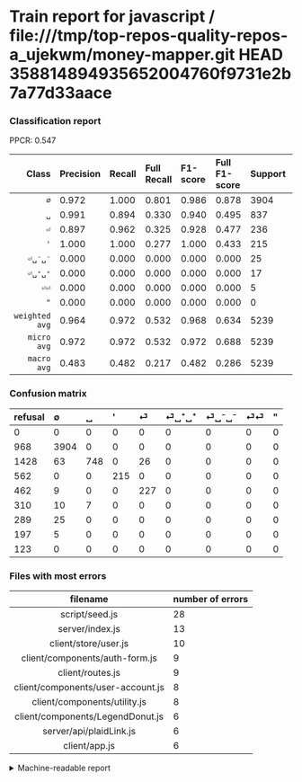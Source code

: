 # Train report for javascript / file:///tmp/top-repos-quality-repos-a_ujekwm/money-mapper.git HEAD 358814894935652004760f9731e2b7a77d33aace

### Classification report

PPCR: 0.547

| Class | Precision | Recall | Full Recall | F1-score | Full F1-score | Support | Full Support | PPCR |
|------:|:----------|:-------|:------------|:---------|:---------|:--------|:-------------|:-----|
| `∅` | 0.972| 1.000| 0.801| 0.986| 0.878| 3904| 4872| 0.801 |
| `␣` | 0.991| 0.894| 0.330| 0.940| 0.495| 837| 2265| 0.370 |
| `⏎` | 0.897| 0.962| 0.325| 0.928| 0.477| 236| 698| 0.338 |
| `'` | 1.000| 1.000| 0.277| 1.000| 0.433| 215| 777| 0.277 |
| `⏎␣⁻␣⁻` | 0.000| 0.000| 0.000| 0.000| 0.000| 25| 314| 0.080 |
| `⏎␣⁺␣⁺` | 0.000| 0.000| 0.000| 0.000| 0.000| 17| 327| 0.052 |
| `⏎⏎` | 0.000| 0.000| 0.000| 0.000| 0.000| 5| 202| 0.025 |
| `"` | 0.000| 0.000| 0.000| 0.000| 0.000| 0| 123| 0.000 |
| `weighted avg` | 0.964| 0.972| 0.532| 0.968| 0.634| 5239| 9578| 0.547 |
| `micro avg` | 0.972| 0.972| 0.532| 0.972| 0.688| 5239| 9578| 0.547 |
| `macro avg` | 0.483| 0.482| 0.217| 0.482| 0.286| 5239| 9578| 0.547 |

### Confusion matrix

|refusal|  ∅| ␣| '| ⏎| ⏎␣⁺␣⁺| ⏎␣⁻␣⁻| ⏎⏎| "| 
|:---|:---|:---|:---|:---|:---|:---|:---|:---|
|0 |0 |0 |0 |0 |0 |0 |0 |0 |
|968 |3904 |0 |0 |0 |0 |0 |0 |0 |
|1428 |63 |748 |0 |26 |0 |0 |0 |0 |
|562 |0 |0 |215 |0 |0 |0 |0 |0 |
|462 |9 |0 |0 |227 |0 |0 |0 |0 |
|310 |10 |7 |0 |0 |0 |0 |0 |0 |
|289 |25 |0 |0 |0 |0 |0 |0 |0 |
|197 |5 |0 |0 |0 |0 |0 |0 |0 |
|123 |0 |0 |0 |0 |0 |0 |0 |0 |

### Files with most errors

| filename | number of errors|
|:----:|:-----|
| script/seed.js | 28 |
| server/index.js | 13 |
| client/store/user.js | 10 |
| client/components/auth-form.js | 9 |
| client/routes.js | 9 |
| client/components/user-account.js | 8 |
| client/components/utility.js | 8 |
| client/components/LegendDonut.js | 6 |
| server/api/plaidLink.js | 6 |
| client/app.js | 6 |

<details>
    <summary>Machine-readable report</summary>
```json
{
  "cl_report": {"\"": {"f1-score": 0.0, "precision": 0.0, "recall": 0.0, "support": 0}, "\u0027": {"f1-score": 1.0, "precision": 1.0, "recall": 1.0, "support": 215}, "macro avg": {"f1-score": 0.4817478045242635, "precision": 0.48250915402338507, "recall": 0.48194153352368224, "support": 5239}, "micro avg": {"f1-score": 0.9723229623974041, "precision": 0.9723229623974041, "recall": 0.9723229623974041, "support": 5239}, "weighted avg": {"f1-score": 0.9676327432412584, "precision": 0.9641363383562811, "recall": 0.9723229623974041, "support": 5239}, "\u2205": {"f1-score": 0.9858585858585859, "precision": 0.9721115537848606, "recall": 1.0, "support": 3904}, "\u23ce": {"f1-score": 0.9284253578732107, "precision": 0.8972332015810277, "recall": 0.961864406779661, "support": 236}, "\u23ce\u23ce": {"f1-score": 0.0, "precision": 0.0, "recall": 0.0, "support": 5}, "\u23ce\u2423\u207a\u2423\u207a": {"f1-score": 0.0, "precision": 0.0, "recall": 0.0, "support": 17}, "\u23ce\u2423\u207b\u2423\u207b": {"f1-score": 0.0, "precision": 0.0, "recall": 0.0, "support": 25}, "\u2423": {"f1-score": 0.9396984924623116, "precision": 0.990728476821192, "recall": 0.8936678614097969, "support": 837}},
  "cl_report_full": {"\"": {"f1-score": 0.0, "precision": 0.0, "recall": 0.0, "support": 123}, "\u0027": {"f1-score": 0.43346774193548393, "precision": 1.0, "recall": 0.2767052767052767, "support": 777}, "macro avg": {"f1-score": 0.2855890059810123, "precision": 0.48250915402338507, "recall": 0.21668457886570547, "support": 9578}, "micro avg": {"f1-score": 0.6875885806843492, "precision": 0.9723229623974041, "recall": 0.5318438087283358, "support": 9578}, "weighted avg": {"f1-score": 0.6339545837782797, "precision": 0.8752762857322404, "recall": 0.5318438087283358, "support": 9578}, "\u2205": {"f1-score": 0.8784878487848785, "precision": 0.9721115537848606, "recall": 0.8013136288998358, "support": 4872}, "\u23ce": {"f1-score": 0.47739221871713994, "precision": 0.8972332015810277, "recall": 0.32521489971346706, "support": 698}, "\u23ce\u23ce": {"f1-score": 0.0, "precision": 0.0, "recall": 0.0, "support": 202}, "\u23ce\u2423\u207a\u2423\u207a": {"f1-score": 0.0, "precision": 0.0, "recall": 0.0, "support": 327}, "\u23ce\u2423\u207b\u2423\u207b": {"f1-score": 0.0, "precision": 0.0, "recall": 0.0, "support": 314}, "\u2423": {"f1-score": 0.49536423841059596, "precision": 0.990728476821192, "recall": 0.33024282560706403, "support": 2265}},
  "ppcr": 0.5469826686155773
}
```
</details>
